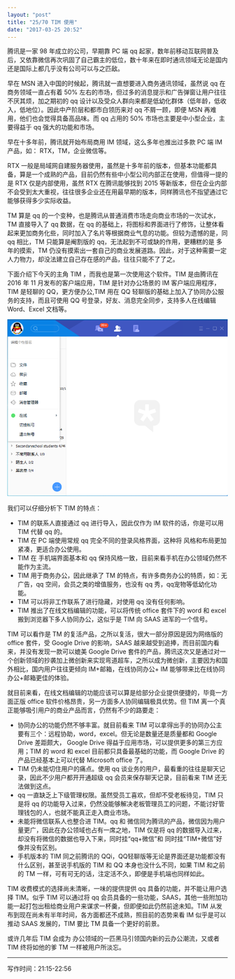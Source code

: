 ```yaml
---
layout: "post"
title: "25/70 TIM 使用"
date: "2017-03-25 20:52"
---
```


腾讯是一家 98 年成立的公司，早期靠 PC 端 qq 起家，数年前移动互联网普及后，又依靠微信再次巩固了自己霸主的低位，数十年来在即时通讯领域无论是国内还是国际上都几乎没有公司可以与之匹敌。

早在 MSN 进入中国的时候起，腾讯就一直想要进入商务通讯领域，虽然说 qq 在商务领域一直占有着 50% 左右的市场，但过多的消息提示和广告弹窗让用户往往不厌其烦，加之期初的 qq 设计以及受众人群向来都是低幼化群体（低年龄，低收入，低地位）。因此中产阶层和都市白领历来对 qq 不屑一顾，即便 MSN 再难用，他们也会觉得具备高品味。而 qq 占用的 50% 市场也主要是中小型企业，主要得益于 qq 强大的功能和市场。

早在十多年前，腾讯就开始布局商用 IM 领域，这么多年也推出过多款 PC 端 IM 产品，如： RTX，TM，企业微信等。

RTX 一般是局域网自建服务器使用，虽然是十多年前的版本，但基本功能都具备，算是一个成熟的产品，目前仍然有些中小型公司内部正在使用，但值得一提的是 RTX 仅是内部使用，虽然 RTX 在腾讯能够找到 2015 等新版本，但在企业内部不会受到太大重视，往往很多企业还在用最早期的版本，同样腾讯也不指望通过它能够获得多少实际收益。

TM 算是 qq 的一个变种，也是腾讯从普通消费市场走向商业市场的一次试水，TM 直接导入了 qq 数据，在 qq 的基础上，将图标和界面进行了修饰，让整体看起来更加商务化些，同时加入了名片等根据商业气息的功能。但较为遗憾的是，同 qq 相比，TM 只能算是阉割版的 qq，无法起到不可或缺的作用，更糟糕的是 多年的摸索，TM 仍没有摸索出一套自己的商业发展道路。因此，对于这种需要一定人力物力，却没法建立自己存在感的产品，往往只能不了了之。

下面介绍下今天的主角 TIM ，而我也是第一次使用这个软件。TIM 是由腾讯在 2016 年 11 月发布的客户端应用，TIM 是针对办公场景的 IM 客户端应用程序，TIM 是轻聊的 QQ，更方便办公,TIM 用在 QQ 轻聊版的基础上加入了协同办公服务的支持，而且可使用 QQ 号登录，好友、消息完全同步，支持多人在线编辑 Word、Excel 文档等。

![](https://raw.githubusercontent.com/noparkinghere/noparkinghere.github.io/master/img/2017-03-25-tim-使用/1.png)

我们可以仔细分析下 TIM 的特点：
- TIM 的联系人直接通过 qq 进行导入，因此仅作为 IM 软件的话，你是可以用 TIM 代替 qq 的。
- TIM 在 PC 端使用常规 qq 完全不同的登录风格界面，这种将 风格和布局更加紧凑，更适合办公使用。
- TIM 在 手机端界面基本和 qq 保持风格一致，目前来看手机在办公领域仍然不能作为主流。
- TIM 用于商务办公，因此继承了 TM 的特点，有许多商务办公的特质，如：无广告，qq 空间，会员之类的增值服务，也没有 qq 秀，qq宠物等低幼化功能。
- TIM 可以将非工作联系了进行隐藏，对使用 qq 没有任何影响。
- TIM 推出了在线文档编辑的功能，可以将传统 office 套件下的 word 和 excel 搬到浏览器下多人协同办公，这似乎是 TIM 向 SAAS 进军的一个信号。

TIM 可以看作是 TM 的复活产品，之所以复活，很大一部分原因是因为网络版的 office 套件，受 Google Drive 的影响，SAAS 越来越受到追捧，而目前国内看来，并没有发现一款可以媲美 Google Drive 套件的产品，腾讯这次又是通过对一个创新领域的抄袭加上微创新来实现弯道超车，之所以成为微创新，主要因为和国外相比，国内用户往往更倾向 IM+邮箱，在线协同办公+ IM 能够带来比在线协同办公+邮箱更佳的体验。

就目前来看，在线文档编辑的功能应该可以算是给部分企业提供便捷的，毕竟一方面正版 office 软件价格昂贵，另一方面多人协同编辑极具优势。但 TIM 离一个真正能够吸引用户的商业产品而言，仍然有不少的路要走：
- 协同办公的功能仍然不够丰富。就目前看来 TIM 可以拿得出手的协同办公主要有三个：远程协助，word，excel。但无论是数量还是质量都和 Google Drive 差距颇大， Google Drive 得益于应用市场，可以提供更多的第三方应用；TIM 的 word 和 excel 目前都只具备最基础的功能，而 Google Drive 的产品已经基本上可以代替 Microsoft office 了。
- TIM 仍未能切住用户的痛点。使用 qq 谈业务的用户，最看重的往往是聊天记录，因此不少用户都开开通超级 qq 会员来保存聊天记录，目前看来 TIM 还无法做到这点。
- qq 一直缺乏上下级管理权限。虽然受员工喜欢，但却不受老板待见，TIM 只是将 qq 的功能导入过来，仍然没能够解决老板管理员工的问题，不能讨好管理钱包的人，也就不能真正走入商业市场。
- 未能将微信联系人也整合进 TIM。qq 和 微信同为腾讯的产品，微信因为用户量更广，因此在办公领域也占有一席之地，TIM 仅是将 qq 的数据导入过来，却没有将微信的数据也导入下来，同时挂“qq+微信”和 同时挂“TIM+微信”好像并没有区别。
- 手机版本的 TIM 同之前腾讯的 QQi，QQ轻聊版等无论是界面还是功能都没有什么区别，甚至说手机版的 TIM 和 QQ 本身也没什么不同，如果 TIM 和之前的 TM 一样，可有可无的话，注定活不久，即便是手机端也同样如此。

TIM 收费模式的选择尚未清晰，一味的提供提供 qq 具备的功能，并不能让用户选择 TIM。似乎 TIM 可以通过将 qq 会员具备的一些功能，SAAS，其他一些附加功能一起打包出租给商业用户来谋求一杯羹，但即便如此仍然前途未知。TIM 从发布到现在尚未有半年时间，各方面都还不成熟，照目前的态势来看 IM 似乎是可以推动 SAAS 发展的，TIM 要比 TM 具备一个更好的前景。

或许几年后 TIM 会成为 办公领域的一匹黑马引领国内新的云办公潮流，又或者 TIM 终将如他的爹 TM 一样被用户所淡忘。

***

写作时间：21:15-22:56
